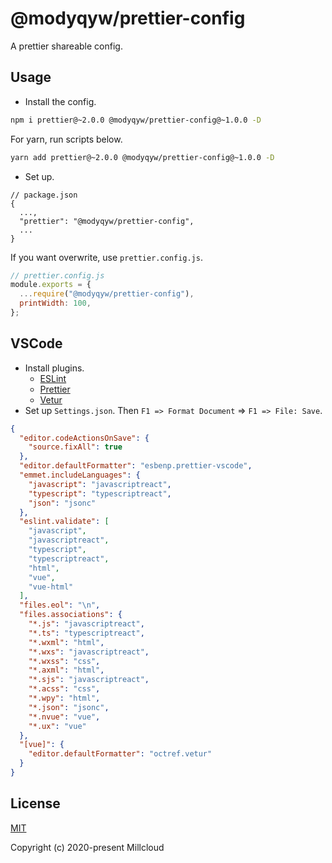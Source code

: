 # @modyqyw/prettier-config

A prettier shareable config.

## Usage

- Install the config.

```sh
npm i prettier@~2.0.0 @modyqyw/prettier-config@~1.0.0 -D
```

For yarn, run scripts below.

```sh
yarn add prettier@~2.0.0 @modyqyw/prettier-config@~1.0.0 -D
```

- Set up.

```jsonc
// package.json
{
  ...,
  "prettier": "@modyqyw/prettier-config",
  ...
}
```

If you want overwrite, use `prettier.config.js`.

```js
// prettier.config.js
module.exports = {
  ...require("@modyqyw/prettier-config"),
  printWidth: 100,
};
```

## VSCode

- Install plugins.
  - [ESLint](https://marketplace.visualstudio.com/items?itemName=dbaeumer.vscode-eslint)
  - [Prettier](https://marketplace.visualstudio.com/items?itemName=esbenp.prettier-vscode)
  - [Vetur](https://marketplace.visualstudio.com/items?itemName=octref.vetur)
- Set up `Settings.json`. Then `F1 => Format Document` => `F1 => File: Save`.

```json
{
  "editor.codeActionsOnSave": {
    "source.fixAll": true
  },
  "editor.defaultFormatter": "esbenp.prettier-vscode",
  "emmet.includeLanguages": {
    "javascript": "javascriptreact",
    "typescript": "typescriptreact",
    "json": "jsonc"
  },
  "eslint.validate": [
    "javascript",
    "javascriptreact",
    "typescript",
    "typescriptreact",
    "html",
    "vue",
    "vue-html"
  ],
  "files.eol": "\n",
  "files.associations": {
    "*.js": "javascriptreact",
    "*.ts": "typescriptreact",
    "*.wxml": "html",
    "*.wxs": "javascriptreact",
    "*.wxss": "css",
    "*.axml": "html",
    "*.sjs": "javascriptreact",
    "*.acss": "css",
    "*.wpy": "html",
    "*.json": "jsonc",
    "*.nvue": "vue",
    "*.ux": "vue"
  },
  "[vue]": {
    "editor.defaultFormatter": "octref.vetur"
  }
}
```

## License

[MIT](./LICENSE)

Copyright (c) 2020-present Millcloud
